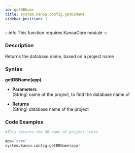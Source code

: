 ```yaml
---
id: getDBName
title: system.kanoa.config.getDBName
sidebar_position: 1
---
```


:::info
This function requires KanoaCore module
:::

### Description
Returns the database name, based on a project name 

### Syntax
**getDBName(app)**

- **Parameters**  
    (String) name of the project, to find the database name of

- **Returns**  
    (String) database name of the project


### Code Examples

```py
#This returns the DB name of project 'core'

app='core'
system.kanoa.config.getDBName(app)
```